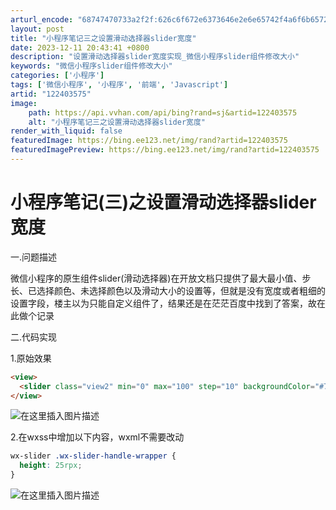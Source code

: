 ```yaml
---
arturl_encode: "68747470733a2f2f:626c6f672e6373646e2e6e65742f4a6f6b65725f5f3132332f:61727469636c652f64657461696c732f313232343033353735"
layout: post
title: "小程序笔记三之设置滑动选择器slider宽度"
date: 2023-12-11 20:43:41 +0800
description: "设置滑动选择器slider宽度实现_微信小程序slider组件修改大小"
keywords: "微信小程序slider组件修改大小"
categories: ['小程序']
tags: ['微信小程序', '小程序', '前端', 'Javascript']
artid: "122403575"
image:
    path: https://api.vvhan.com/api/bing?rand=sj&artid=122403575
    alt: "小程序笔记三之设置滑动选择器slider宽度"
render_with_liquid: false
featuredImage: https://bing.ee123.net/img/rand?artid=122403575
featuredImagePreview: https://bing.ee123.net/img/rand?artid=122403575
---
```


# 小程序笔记(三)之设置滑动选择器slider宽度

一.问题描述
  
微信小程序的原生组件slider(滑动选择器)在开放文档只提供了最大最小值、步长、已选择颜色、未选择颜色以及滑动大小的设置等，但就是没有宽度或者粗细的设置字段，楼主以为只能自定义组件了，结果还是在茫茫百度中找到了答案，故在此做个记录
  
二.代码实现
  
1.原始效果

```html
<view>
  <slider class="view2" min="0" max="100" step="10" backgroundColor="#778899" activeColor="#AC2424" block-size="13" block-color="FFFFFF"></slider>
</view>

```

![在这里插入图片描述](https://i-blog.csdnimg.cn/blog_migrate/32581cb9fdfc241c089a21909264ca9d.png)
  
2.在wxss中增加以下内容，wxml不需要改动

```css
wx-slider .wx-slider-handle-wrapper {
  height: 25rpx;
}

```

![在这里插入图片描述](https://i-blog.csdnimg.cn/blog_migrate/424aee09878458ec448a7a3e47b1069a.png#pic_center)